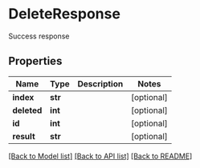 # DeleteResponse

Success response
## Properties
Name | Type | Description | Notes
------------ | ------------- | ------------- | -------------
**index** | **str** |  | [optional] 
**deleted** | **int** |  | [optional] 
**id** | **int** |  | [optional] 
**result** | **str** |  | [optional] 

[[Back to Model list]](../README.md#documentation-for-models) [[Back to API list]](../README.md#documentation-for-api-endpoints) [[Back to README]](../README.md)


